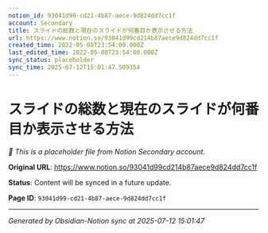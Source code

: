 ```yaml
---
notion_id: 93041d99-cd21-4b87-aece-9d824dd7cc1f
account: Secondary
title: スライドの総数と現在のスライドが何番目か表示させる方法
url: https://www.notion.so/93041d99cd214b87aece9d824dd7cc1f
created_time: 2022-05-08T23:54:00.000Z
last_edited_time: 2022-05-08T23:54:00.000Z
sync_status: placeholder
sync_time: 2025-07-12T15:01:47.509354
---
```


# スライドの総数と現在のスライドが何番目か表示させる方法

*🔄 This is a placeholder file from Notion Secondary account.*

**Original URL**: https://www.notion.so/93041d99cd214b87aece9d824dd7cc1f

**Status**: Content will be synced in a future update.

**Page ID**: `93041d99-cd21-4b87-aece-9d824dd7cc1f`

---

*Generated by Obsidian-Notion sync at 2025-07-12 15:01:47*
